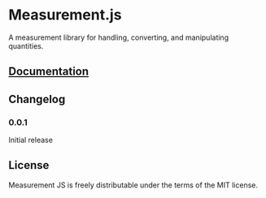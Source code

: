 Measurement.js
==============

A measurement library for handling, converting, and manipulating quantities.

## [Documentation](http://measurementjs.com/)

## Changelog

### 0.0.1
Initial release

## License
Measurement JS is freely distributable under the terms of the MIT license.
